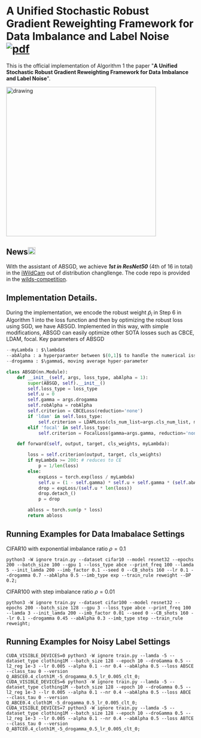 # A Unified Stochastic Robust Gradient Reweighting Framework for Data Imbalance and Label Noise [![pdf](https://img.shields.io/badge/Arxiv-pdf-orange.svg?style=flat)](https://arxiv.org/pdf/2012.06951.pdf)
This is the official implementation of Algorithm 1 the paper "**A Unified Stochastic Robust Gradient Reweighting Framework for Data Imbalance and Label Noise**".

<img src="https://user-images.githubusercontent.com/17371111/196511607-ade8c8ee-d07d-4dc4-9939-6d467bb5049e.png" alt="drawing" width="400"/>


News<img src="https://user-images.githubusercontent.com/17371111/196532894-41de92a5-8ccb-48ed-b477-aa435e155c1f.png" alt="drawing" width="20"/>
----------------------------------------------
With the assistant of ABSGD, we achieve ***1st in ResNet50*** (4th of 16 in total) in the [iWildCam](https://wilds.stanford.edu/leaderboard/) out of distribution changllenge. The code repo is provided in the [wilds-competition](https://github.com/qiqi-helloworld/ABSGD/tree/main/wilds-competition).



Implementation Details.
----------------------------------------------
During the implementation, we encode the robust weight $\tilde{p}_i$ in Step 6 in Algorithm 1 into the loss function and then by optimizing the robust loss using SGD, we have ABSGD. Implemented in this way, with simple modifications, ABSGD can easily optimize other SOTA losses such as CBCE, LDAM, focal. Key parameters of ABSGD
```python
--myLambda : $\lambda$
--abAlpha : a hyperparamter between $(0,1]$ to handle the numerical issue may appear the second stage.
--drogamma : $\gamma$, moving average hyper-parameter

```


```python
class ABSGD(nn.Module):
    def __init__(self, args, loss_type, abAlpha = 1):
        super(ABSGD, self).__init__()
        self.loss_type = loss_type
        self.u = 0
        self.gamma = args.drogamma
        self.robAlpha = robAlpha
        self.criterion = CBCELoss(reduction='none')
        if 'ldam' in self.loss_type:
            self.criterion = LDAMLoss(cls_num_list=args.cls_num_list, max_m=0.5, s=30, reduction = 'none')
        elif 'focal' in self.loss_type:
            self.criterion = FocalLoss(gamma=args.gamma, reduction='none')

    def forward(self, output, target, cls_weights, myLambda):

        loss = self.criterion(output, target, cls_weights)
        if myLambda >= 200: # reduces to CE
            p = 1/len(loss)
        else:
            expLoss = torch.exp(loss / myLambda)
            self.u = (1 - self.gamma) * self.u + self.gamma * (self.abAlpha * torch.mean(expLoss))
            drop = expLoss/(self.u * len(loss))
            drop.detach_()
            p = drop

        abloss = torch.sum(p * loss)
        return abloss
 ```

Running Examples for Data Imabalace Settings
----------------------------------------------
CIFAR10 with exponential imbalance ratio $\rho = 0.1$
```
python3 -W ignore train.py --dataset cifar10 --model resnet32 --epochs 200 --batch_size 100 --gpu 1 --loss_type abce --print_freq 100 --lamda 5 --init_lamda 200 --imb_factor 0.1 --seed 0 --CB_shots 160 --lr 0.1 --drogamma 0.7 --abAlpha 0.5 --imb_type exp --train_rule reweight --DP 0.2;
```


CIFAR100 with step imbalance ratio $\rho = 0.01$
```
python3 -W ignore train.py --dataset cifar100 --model resnet32 --epochs 200 --batch_size 128 --gpu 3 --loss_type abce --print_freq 100 --lamda 3 --init_lamda 200 --imb_factor 0.01 --seed 0 --CB_shots 160 --lr 0.1 --drogamma 0.45 --abAlpha 0.3 --imb_type step --train_rule reweight;
```


Running Examples for Noisy Label Settings
----------------------------------------------
```
CUDA_VISIBLE_DEVICES=0 python3 -W ignore train.py --lamda -5 --dataset_type clothing1M --batch_size 128 --epoch 10 --droGamma 0.5 --l2_reg 1e-3 --lr 0.005 --alpha 0.1 --nr 0.4 --abAlpha 0.5 --loss ABSCE --class_tau 0 --version Q_ABSCE0.4_cloth1M_-5_drogamma_0.5_lr_0.005_clt_0;
CUDA_VISIBLE_DEVICES=6 python3 -W ignore train.py --lamda -5 --dataset_type clothing1M --batch_size 128 --epoch 10 --droGamma 0.5 --l2_reg 1e-3 --lr 0.005 --alpha 0.1 --nr 0.4 --abAlpha 0.5 --loss ABCE --class_tau 0 --version Q_ABCE0.4_cloth1M_-5_drogamma_0.5_lr_0.005_clt_0;
CUDA_VISIBLE_DEVICES=7 python3 -W ignore train.py --lamda -5 --dataset_type clothing1M --batch_size 128 --epoch 10 --droGamma 0.5 --l2_reg 1e-3 --lr 0.005 --alpha 0.1 --nr 0.4 --abAlpha 0.5 --loss ABTCE --class_tau 0 --version Q_ABTCE0.4_cloth1M_-5_drogamma_0.5_lr_0.005_clt_0;
```
